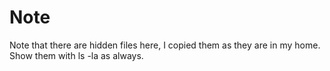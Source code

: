 Note
=====

Note that there are hidden files here, I copied them as they are in my home. 
Show them with ls -la as always.

